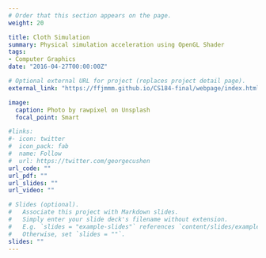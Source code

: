 ```yaml
---
# Order that this section appears on the page.
weight: 20

title: Cloth Simulation
summary: Physical simulation acceleration using OpenGL Shader
tags:
- Computer Graphics
date: "2016-04-27T00:00:00Z"

# Optional external URL for project (replaces project detail page).
external_link: "https://ffjmmm.github.io/CS184-final/webpage/index.html"

image:
  caption: Photo by rawpixel on Unsplash
  focal_point: Smart

#links:
#- icon: twitter
#  icon_pack: fab
#  name: Follow
#  url: https://twitter.com/georgecushen
url_code: ""
url_pdf: ""
url_slides: ""
url_video: ""

# Slides (optional).
#   Associate this project with Markdown slides.
#   Simply enter your slide deck's filename without extension.
#   E.g. `slides = "example-slides"` references `content/slides/example-slides.md`.
#   Otherwise, set `slides = ""`.
slides: ""
---
```


